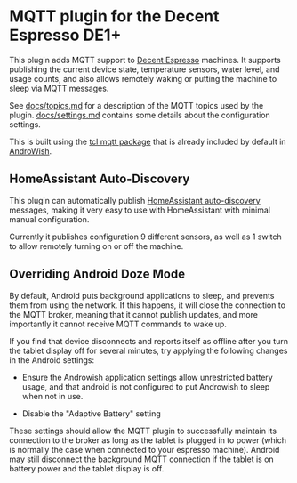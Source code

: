 # MQTT plugin for the Decent Espresso DE1+

This plugin adds MQTT support to [Decent Espresso](https://decentespresso.com/)
machines.  It supports publishing the current device state, temperature
sensors, water level, and usage counts, and also allows remotely waking or
putting the machine to sleep via MQTT messages.

See [docs/topics.md](docs/topics.md) for a description of the MQTT topics used
by the plugin.  [docs/settings.md](docs/settings.md) contains some details
about the configuration settings.

This is built using the
[tcl mqtt package](https://chiselapp.com/user/schelte/repository/mqtt/index)
that is already included by default in [AndroWish](https://www.androwish.org/).

## HomeAssistant Auto-Discovery

This plugin can automatically publish
[HomeAssistant auto-discovery](https://www.home-assistant.io/integrations/mqtt/#mqtt-discovery)
messages, making it very easy to use with HomeAssistant with minimal manual
configuration.

Currently it publishes configuration 9 different sensors, as well as 1 switch
to allow remotely turning on or off the machine.

## Overriding Android Doze Mode

By default, Android puts background applications to sleep, and prevents them
from using the network.  If this happens, it will close the connection to the
MQTT broker, meaning that it cannot publish updates, and more importantly it
cannot receive MQTT commands to wake up.

If you find that device disconnects and reports itself as offline after you
turn the tablet display off for several minutes, try applying the following
changes in the Android settings:

* Ensure the Androwish application settings allow unrestricted battery usage,
  and that android is not configured to put Androwish to sleep when not in use.

* Disable the "Adaptive Battery" setting

These settings should allow the MQTT plugin to successfully maintain its
connection to the broker as long as the tablet is plugged in to power (which is
normally the case when connected to your espresso machine).  Android may still
disconnect the background MQTT connection if the tablet is on battery power and
the tablet display is off.
